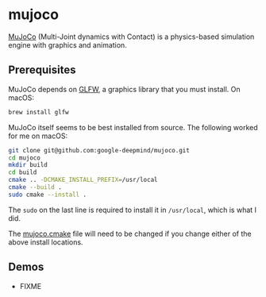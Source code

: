 # mujoco

[MuJoCo](https://mujoco.org) (Multi-Joint dynamics with Contact) is a physics-based simulation engine with graphics and animation.

## Prerequisites

MuJoCo depends on [GLFW](https://www.glfw.org), a graphics library that you must install.  On macOS:

```sh
brew install glfw
```

MuJoCo itself seems to be best installed from source.  The following worked for me on macOS:

```sh
git clone git@github.com:google-deepmind/mujoco.git
cd mujoco
mkdir build
cd build
cmake .. -DCMAKE_INSTALL_PREFIX=/usr/local
cmake --build .
sudo cmake --install .
```

The `sudo` on the last line is required to install it in `/usr/local`, which is what I did.

The [mujoco.cmake](src/include/mujoco.cmake) file will need to be changed if you change either of the above install locations.

## Demos

* FIXME

